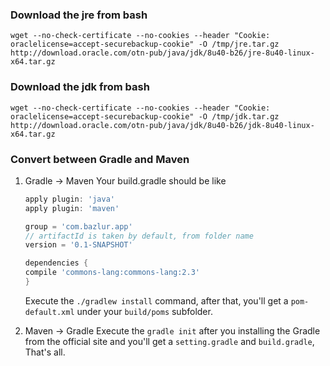 ### Download the jre from bash
```
wget --no-check-certificate --no-cookies --header "Cookie: oraclelicense=accept-securebackup-cookie" -O /tmp/jre.tar.gz http://download.oracle.com/otn-pub/java/jdk/8u40-b26/jre-8u40-linux-x64.tar.gz
```

### Download the jdk from bash
```
wget --no-check-certificate --no-cookies --header "Cookie: oraclelicense=accept-securebackup-cookie" -O /tmp/jdk.tar.gz http://download.oracle.com/otn-pub/java/jdk/8u40-b26/jdk-8u40-linux-x64.tar.gz
```

### Convert between Gradle and Maven
1. Gradle -> Maven
   Your build.gradle should be like 
    ```gradle
   apply plugin: 'java'
   apply plugin: 'maven'
    
   group = 'com.bazlur.app'
   // artifactId is taken by default, from folder name
   version = '0.1-SNAPSHOT'
    
   dependencies {
   compile 'commons-lang:commons-lang:2.3'
   }
   ```
   Execute the `./gradlew install` command, after that, you'll get a `pom-default.xml` under your `build/poms` subfolder. 

2. Maven -> Gradle
   Execute the `gradle init` after you installing the Gradle from the official site and you'll get a `setting.gradle` and `build.gradle`, That's all. 
